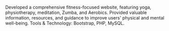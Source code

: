 Developed a comprehensive fitness-focused website, featuring yoga, physiotherapy, meditation, Zumba, and
Aerobics.
Provided valuable information, resources, and guidance to improve users' physical and mental well-being.
Tools & Technology: Bootstrap, PHP, MySQL.
